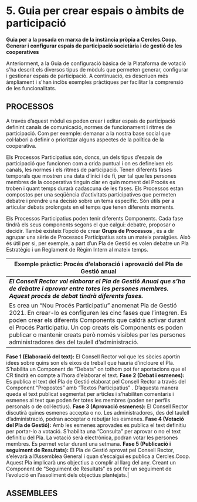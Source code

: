 # 5. Guia per crear espais o àmbits de participació

**Guia per a la posada en marxa de la instància pròpia a Cercles.Coop. Generar i configurar espais de participació societària i de gestió de les cooperatives**

Anteriorment, a la Guia de configuració bàsica de la Plataforma de votació s'ha descrit els diversos tipus de mòduls que permeten generar, configurar i gestionar espais de participació. A continuació, es descriuen més àmpliament i s'han inclòs exemples pràctiques per facilitar la comprensió de les funcionalitats.


## PROCESSOS

A través d’aquest mòdul es poden crear i editar espais de participació definint canals de comunicació, normes de funcionament i ritmes de participació. Com per exemple: demanar a la nostra base social que col·labori a definir o prioritzar alguns aspectes de la política de la cooperativa. 

Els Processos Participatius són, doncs, un dels tipus d’espais de participació que funcionen com a crida puntual i on es defineixen els canals, les normes i els ritmes de participació. Tenen diferents fases temporals que mostren una data d’inici i de fi, per tal que les persones membres de la cooperativa tinguin clar en quin moment del Procés es troben i quant temps durarà cadascuna de les fases. Els Processos estan compostos per una seqüència d’activitats participatives que permeten debatre i prendre una decisió sobre un tema específic. Són útils per a articular debats prolongats en el temps que tenen diferents moments.

Els Processos Participatius poden tenir diferents Components. Cada fase tindrà els seus components segons el que calgui: debatre, proposar o decidir. També existeix l’opció de crear **Grups de Processos** , és a dir agrupar una sèrie de Processos Participatius sota un mateix paraigües. Això és útil per si, per exemple, a part d’un Pla de Gestió es volen debatre un Pla Estratègic i un Reglament de Règim Intern al mateix temps.


| Exemple pràctic: Procés d’elaboració i aprovació del Pla de Gestió anual |
| ------------- |
| ***El Consell Rector  vol elaborar el Pla de Gestió Anual que s’ha de debatre i aprovar entre totes les persones membres. Aquest procés de debat tindrà diferents fases.*** |
| Es crea un “Nou Procés Participatiu” anomenat Pla de Gestió 2021. En crear-lo es configuren les cinc fases que l’integren. Es poden crear els diferents Components que caldrà activar durant el Procés Participatiu. Un cop creats els Components es poden publicar o mantenir creats però només visibles per les persones administradores des del taulell d’administració.
**Fase 1 (Elaboració del text):** El Consell Rector vol que les sòcies aportin idees sobre quins son els eixos de treball que hauria d’incloure el Pla. S’habilita un Component de “Debats” on tothom pot fer aportacions que el CR tindrà en compte a l’hora d’elaborar el text.
**Fase 2 (Debat i esmenes):** Es publica el text del Pla de Gestió elaborat pel Consell Rector a través del Component “Propostes” amb “Textos Participatius” . D’aquesta manera queda el text publicat segmentat per articles i s’habiliten comentaris i esmenes al text que poden fer totes les membres (poden ser perfils personals o de col·lectius).
**Fase 3 (Aprovació esmenes):** El Consell Rector discutirà quines esmenes accepta o no. Les administradores, des del taulell d’administració, podran acceptar o rebutjar les esmenes.
**Fase 4 (Votació del Pla de Gestió):** Amb les esmenes aprovades es publica el text definitiu per portar-lo a votació. S’habilita una “Consulta” per aprovar o no el text definitiu del Pla. La votació serà electrònica, podran votar les persones membres. Es permet votar durant una setmana.
**Fase 5 (Publicació i seguiment de Resultats):** El Pla de Gestió aprovat pel Consell Rector, s’elevarà a l’Assemblea General i quan s’escaigui es publica a Cercles.Coop. Aquest Pla implicarà uns objectius a complir al llarg del any. Creant un Component de “Seguiment de Resultats” es pot fer un seguiment de l’evolució en l’assoliment dels objectius plantejats.|
 
 
 ## ASSEMBLEES
 
